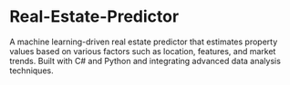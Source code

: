 # Real-Estate-Predictor
A machine learning-driven real estate predictor that estimates property values based on various factors such as location, features, and market trends. Built with C# and Python and integrating advanced data analysis techniques.
